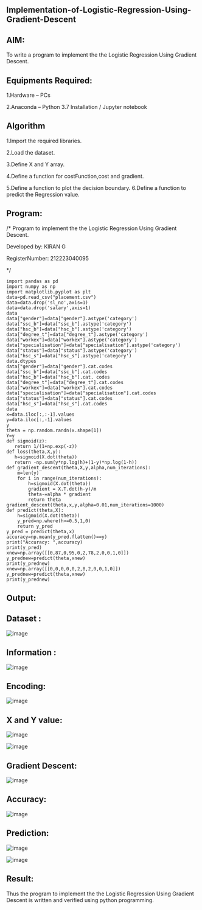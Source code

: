 ## Implementation-of-Logistic-Regression-Using-Gradient-Descent


## AIM:


To write a program to implement the the Logistic Regression Using Gradient Descent.


## Equipments Required:


1.Hardware – PCs


2.Anaconda – Python 3.7 Installation / Jupyter notebook


## Algorithm


1.Import the required libraries.


2.Load the dataset.


3.Define X and Y array.


4.Define a function for costFunction,cost and gradient.


5.Define a function to plot the decision boundary. 6.Define a function to predict the Regression value.


## Program:
/*
Program to implement the the Logistic Regression Using Gradient Descent.


Developed by: KIRAN G


RegisterNumber:  212223040095


*/
```
import pandas as pd 
import numpy as np 
import matplotlib.pyplot as plt 
data=pd.read_csv("placement.csv")  
data=data.drop('sl_no',axis=1) 
data=data.drop('salary',axis=1) 
data
data["gender"]=data["gender"].astype('category') 
data["ssc_b"]=data["ssc_b"].astype('category') 
data["hsc_b"]=data["hsc_b"].astype('category') 
data["degree_t"]=data["degree_t"].astype('category') 
data["workex"]=data["workex"].astype('category') 
data["specialisation"]=data["specialisation"].astype('category') 
data["status"]=data["status"].astype('category') 
data["hsc_s"]=data["hsc_s"].astype('category') 
data.dtypes
data["gender"]=data["gender"].cat.codes 
data["ssc_b"]=data["ssc_b"].cat.codes 
data["hsc_b"]=data["hsc_b"].cat. codes
data["degree_t"]=data["degree_t"].cat.codes 
data["workex"]=data["workex"].cat.codes 
data["specialisation"]=data["specialisation"].cat.codes 
data["status"]=data["status"].cat.codes 
data["hsc_s"]=data["hsc_s"].cat.codes 
data 
x=data.iloc[:,:-1].values 
y=data.iloc[:,-1].values
y 
theta = np.random.randn(x.shape[1]) 
Y=y 
def sigmoid(z): 
   return 1/(1+np.exp(-z))
def loss(theta,X,y): 
   h=sigmoid(X.dot(theta))
   return -np.sum(y*np.log(h)+(1-y)*np.log(1-h)) 
def gradient_descent(theta,X,y,alpha,num_iterations): 
    m=len(y)
    for i in range(num_iterations): 
        h=sigmoid(X.dot(theta)) 
        gradient = X.T.dot(h-y)/m 
        theta-=alpha * gradient 
        return theta
gradient_descent(theta,x,y,alpha=0.01,num_iterations=1000) 
def predict(theta,X): 
    h=sigmoid(X.dot(theta)) 
    y_pred=np.where(h>=0.5,1,0) 
    return y_pred 
y_pred = predict(theta,x) 
accuracy=np.mean(y_pred.flatten()==y)
print("Accuracy: ",accuracy) 
print(y_pred)
xnew=np.array([[0,87,0,95,0,2,78,2,0,0,1,0]]) 
y_prednew=predict(theta,xnew) 
print(y_prednew) 
xnew=np.array([[0,0,0,0,0,2,8,2,0,0,1,0]]) 
y_prednew=predict(theta,xnew) 
print(y_prednew)
```
## Output:


## Dataset :


![image](https://github.com/user-attachments/assets/a02a0d73-5069-4ed7-ac77-7486d42604f4)



## Information :


![image](https://github.com/user-attachments/assets/65db5dec-0adf-4af7-9da7-c075b4e2ce24)


## Encoding:


![image](https://github.com/user-attachments/assets/6ba4c064-306b-4227-84d1-b1c5e9d26502)



## X and Y value:


![image](https://github.com/user-attachments/assets/d92ddf36-b60f-48a7-b988-56df0e612a13)



![image](https://github.com/user-attachments/assets/f4bd7cb1-aced-4340-9610-2b2c52d28734)


## Gradient Descent:


![image](https://github.com/user-attachments/assets/d588f746-5455-4bcb-b98f-e5ebe136597b)



## Accuracy:


![image](https://github.com/user-attachments/assets/8728e3fc-03af-4636-b6ca-ab31b5c7026a)



## Prediction:

![image](https://github.com/user-attachments/assets/3a03492b-4e8c-4d2d-bfca-aa7201088d6a)


![image](https://github.com/user-attachments/assets/44c34ce9-36d9-4732-8354-dafa38fadf60)


## Result:


Thus the program to implement the the Logistic Regression Using Gradient Descent is written and verified using python programming.
